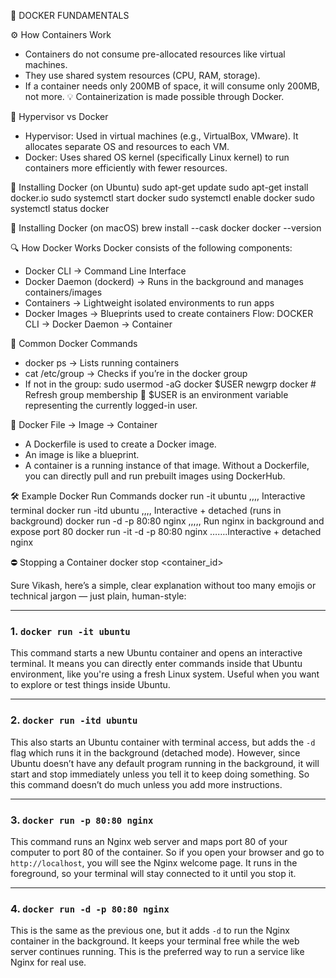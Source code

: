 
🐳 DOCKER FUNDAMENTALS

⚙️ How Containers Work
* Containers do not consume pre-allocated resources like virtual machines.
* They use shared system resources (CPU, RAM, storage).
* If a container needs only 200MB of space, it will consume only 200MB, not more.
💡 Containerization is made possible through Docker.

🧠 Hypervisor vs Docker
* Hypervisor: Used in virtual machines (e.g., VirtualBox, VMware). It allocates separate OS and resources to each VM.
* Docker: Uses shared OS kernel (specifically Linux kernel) to run containers more efficiently with fewer resources.

🐧 Installing Docker (on Ubuntu)
sudo apt-get update
sudo apt-get install docker.io
sudo systemctl start docker
sudo systemctl enable docker
sudo systemctl status docker

🍏 Installing Docker (on macOS)
brew install --cask docker
docker --version

🔍 How Docker Works
Docker consists of the following components:
* Docker CLI → Command Line Interface
* Docker Daemon (dockerd) → Runs in the background and manages containers/images
* Containers → Lightweight isolated environments to run apps
* Docker Images → Blueprints used to create containers
Flow:
DOCKER CLI → Docker Daemon → Container

🧪 Common Docker Commands
* docker ps → Lists running containers
* cat /etc/group → Checks if you’re in the docker group
* If not in the group:
sudo usermod -aG docker $USER
newgrp docker  # Refresh group membership
🧠 $USER is an environment variable representing the currently logged-in user.

🚀 Docker File → Image → Container
* A Dockerfile is used to create a Docker image.
* An image is like a blueprint.
* A container is a running instance of that image.
Without a Dockerfile, you can directly pull and run prebuilt images using DockerHub.

🛠️ Example Docker Run Commands
docker run -it ubuntu      ,,,, Interactive terminal
docker run -itd ubuntu     ,,,, Interactive + detached (runs in background)
docker run -d -p 80:80 nginx   ,,,,, Run nginx in background and expose port 80
docker run -it -d -p 80:80 nginx …….Interactive + detached nginx

⛔ Stopping a Container
docker stop <container_id>

Sure Vikash, here’s a simple, clear explanation without too many emojis or technical jargon — just plain, human-style:

---

### 1. `docker run -it ubuntu`

This command starts a new Ubuntu container and opens an interactive terminal. It means you can directly enter commands inside that Ubuntu environment, like you're using a fresh Linux system. Useful when you want to explore or test things inside Ubuntu.

---

### 2. `docker run -itd ubuntu`

This also starts an Ubuntu container with terminal access, but adds the `-d` flag which runs it in the background (detached mode). However, since Ubuntu doesn’t have any default program running in the background, it will start and stop immediately unless you tell it to keep doing something. So this command doesn’t do much unless you add more instructions.

---

### 3. `docker run -p 80:80 nginx`

This command runs an Nginx web server and maps port 80 of your computer to port 80 of the container. So if you open your browser and go to `http://localhost`, you will see the Nginx welcome page. It runs in the foreground, so your terminal will stay connected to it until you stop it.

---

### 4. `docker run -d -p 80:80 nginx`

This is the same as the previous one, but it adds `-d` to run the Nginx container in the background. It keeps your terminal free while the web server continues running. This is the preferred way to run a service like Nginx for real use.

